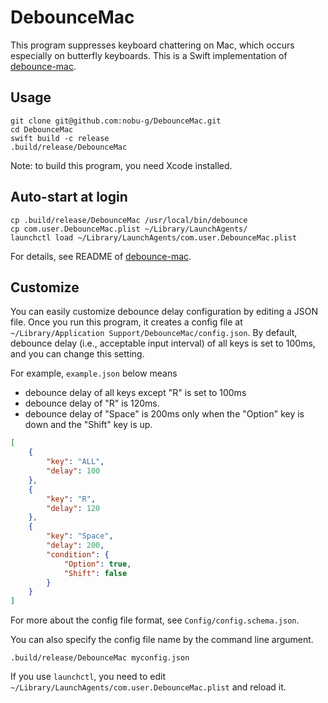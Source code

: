 # DebounceMac

This program suppresses keyboard chattering on Mac, which occurs especially on butterfly keyboards.
This is a Swift implementation of [debounce-mac](https://github.com/toothbrush/debounce-mac).

## Usage

```shell
git clone git@github.com:nobu-g/DebounceMac.git
cd DebounceMac
swift build -c release
.build/release/DebounceMac
```

Note: to build this program, you need Xcode installed.

## Auto-start at login

```shell
cp .build/release/DebounceMac /usr/local/bin/debounce
cp com.user.DebounceMac.plist ~/Library/LaunchAgents/
launchctl load ~/Library/LaunchAgents/com.user.DebounceMac.plist
```

For details, see README of [debounce-mac](https://github.com/toothbrush/debounce-mac).

## Customize

You can easily customize debounce delay configuration by editing a JSON file.
Once you run this program, it creates a config file at `~/Library/Application Support/DebounceMac/config.json`.
By default, debounce delay (i.e., acceptable input interval) of all keys is set to 100ms, and you can change this setting.

For example, `example.json` below means

- debounce delay of all keys except "R" is set to 100ms
- debounce delay of "R" is 120ms.
- debounce delay of "Space" is 200ms only when the "Option" key is down and the "Shift" key is up.

``` json
[
    {
        "key": "ALL",
        "delay": 100
    },
    {
        "key": "R",
        "delay": 120
    },
    {
        "key": "Space",
        "delay": 200,
        "condition": {
            "Option": true,
            "Shift": false
        }
    }
]
```

For more about the config file format, see `Config/config.schema.json`.

You can also specify the config file name by the command line argument.

```shell
.build/release/DebounceMac myconfig.json
```

If you use `launchctl`, you need to edit `~/Library/LaunchAgents/com.user.DebounceMac.plist` and reload it.

